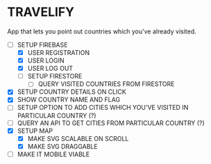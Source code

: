 # TRAVELIFY

App that lets you point out countries which you've already visited.

- [ ] SETUP FIREBASE
  - [x] USER REGISTRATION
  - [x] USER LOGIN
  - [x] USER LOG OUT
  - [ ] SETUP FIRESTORE
    - [ ] QUERY VISITED COUNTRIES FROM FIRESTORE
- [x] SETUP COUNTRY DETAILS ON CLICK
- [x] SHOW COUNTRY NAME AND FLAG
- [ ] SETUP OPTION TO ADD CITIES WHICH YOU'VE VISITED IN PARTICULAR COUNTRY (?)
- [ ] QUERY AN API TO GET CITIES FROM PARTICULAR COUNTRY (?)
- [x] SETUP MAP
  - [x] MAKE SVG SCALABLE ON SCROLL
  - [x] MAKE SVG DRAGGABLE
- [ ] MAKE IT MOBILE VIABLE
